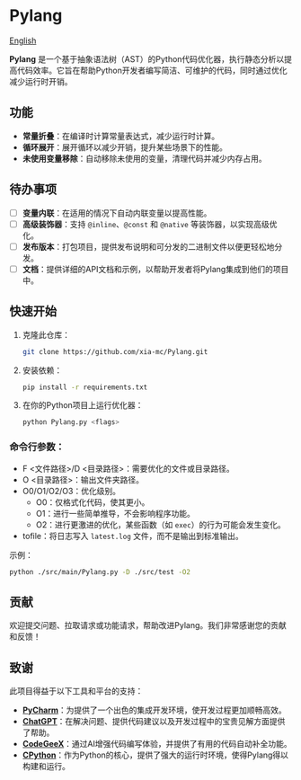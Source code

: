 # Pylang
[English](https://github.com/xia-mc/Pylang/blob/master/README.md)

**Pylang** 是一个基于抽象语法树（AST）的Python代码优化器，执行静态分析以提高代码效率。它旨在帮助Python开发者编写简洁、可维护的代码，同时通过优化减少运行时开销。

## 功能
- **常量折叠**：在编译时计算常量表达式，减少运行时计算。
- **循环展开**：展开循环以减少开销，提升某些场景下的性能。
- **未使用变量移除**：自动移除未使用的变量，清理代码并减少内存占用。

## 待办事项
- [ ] **变量内联**：在适用的情况下自动内联变量以提高性能。
- [ ] **高级装饰器**：支持 `@inline`、`@const` 和 `@native` 等装饰器，以实现高级优化。
- [ ] **发布版本**：打包项目，提供发布说明和可分发的二进制文件以便更轻松地分发。
- [ ] **文档**：提供详细的API文档和示例，以帮助开发者将Pylang集成到他们的项目中。

## 快速开始
1. 克隆此仓库：
    ```bash
    git clone https://github.com/xia-mc/Pylang.git
    ```
2. 安装依赖：
    ```bash
    pip install -r requirements.txt
    ```
3. 在你的Python项目上运行优化器：
    ```bash
    python Pylang.py <flags>
    ```
### 命令行参数：
- F <文件路径>/D <目录路径>：需要优化的文件或目录路径。
- O <目录路径>：输出文件夹路径。
- O0/O1/O2/O3：优化级别。
    - O0：仅格式化代码，使其更小。
    - O1：进行一些简单推导，不会影响程序功能。
    - O2：进行更激进的优化，某些函数（如 `exec`）的行为可能会发生变化。
- tofile：将日志写入 `latest.log` 文件，而不是输出到标准输出。

示例：
```bash
python ./src/main/Pylang.py -D ./src/test -O2
```

## 贡献

欢迎提交问题、拉取请求或功能请求，帮助改进Pylang。我们非常感谢您的贡献和反馈！

## 致谢

此项目得益于以下工具和平台的支持：

- **[PyCharm](https://www.jetbrains.com/pycharm/)**：为提供了一个出色的集成开发环境，使开发过程更加顺畅高效。
- **[ChatGPT](https://openai.com/chatgpt/)**：在解决问题、提供代码建议以及开发过程中的宝贵见解方面提供了帮助。
- **[CodeGeeX](https://www.codegeex.cn/)**：通过AI增强代码编写体验，并提供了有用的代码自动补全功能。
- **[CPython](https://github.com/python/cpython)**：作为Python的核心，提供了强大的运行时环境，使得Pylang得以构建和运行。
